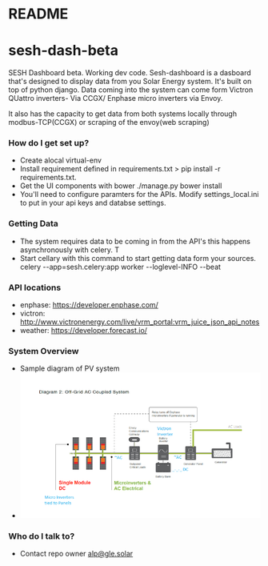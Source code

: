 # README #

# sesh-dash-beta
SESH Dashboard beta. Working dev code.
Sesh-dashboard is a dasboard that's designed to display data from you Solar Energy system. It's built on top of python django. Data coming into the system can come form Victron QUattro inverters- Via CCGX/ Enphase micro inverters via Envoy.

It also has the capacity to get data from both systems locally through modbus-TCP(CCGX) or scraping of the envoy(web scraping)

### How do I get set up? ###

* Create alocal virtual-env
* Install requirement defined in requirements.txt > pip install -r requirements.txt.
* Get the UI components with bower ./manage.py bower install
* You'll need to configure paramters for the APIs. Modify  settings_local.ini to put in your api keys and databse settings.

### Getting Data ###
* The system requires data to be coming in from the API's this happens asynchronously with celery. T
* Start cellary with this command to start getting data  form your sources.  celery --app=sesh.celery:app worker --loglevel-INFO --beat

### API locations ###
* enphase: https://developer.enphase.com/
* victron: http://www.victronenergy.com/live/vrm_portal:vrm_juice_json_api_notes
* weather: https://developer.forecast.io/


### System Overview ###
* Sample diagram of PV system
*   ![sample system diagram ](https://raw.githubusercontent.com/GreatLakesEnergy/sesh-diagrams/master/sesh-system-diagram.png "sesh system diagram")

### Who do I talk to? ###

* Contact repo owner alp@gle.solar

